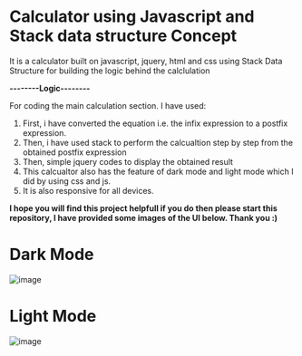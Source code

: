 # Calculator using Javascript and Stack data structure Concept
It is a calculator built on javascript, jquery, html and css using Stack Data Structure for building the logic behind the calclulation  

**--------Logic--------**

For coding the main calculation section. I have used:
1. First, i have converted the equation i.e. the infix expression to a postfix expression.
2. Then, i have used stack to perform the calcualtion step by step from the obtained postfix expression
3. Then, simple jquery codes to display the obtained result
4. This calcualtor also has the feature of dark mode and light mode which I did by using css and js.
5. It is also responsive for all devices.

**I hope you will find this project helpfull if you do then please start this repository, I have provided some images of the UI below. Thank you :)**

# Dark Mode
![image](https://github.com/thegenetic/calculator/assets/57350740/c9328a17-7629-4b12-bb5e-9a2996debc8a)

# Light Mode
![image](https://github.com/thegenetic/calculator/assets/57350740/0e0d2dd6-e4ec-474a-90db-c02651799a09)
